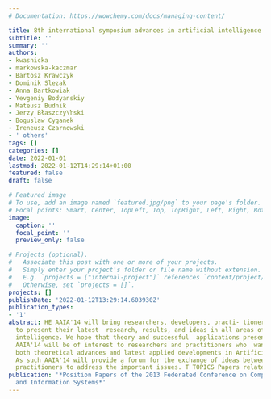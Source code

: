 ```yaml
---
# Documentation: https://wowchemy.com/docs/managing-content/

title: 8th international symposium advances in artificial intelligence and applications
subtitle: ''
summary: ''
authors:
- kwasnicka
- markowska-kaczmar
- Bartosz Krawczyk
- Dominik Slezak
- Anna Bartkowiak
- Yevgeniy Bodyanskiy
- Mateusz Budnik
- Jerzy Błaszczy\ŉski
- Boguslaw Cyganek
- Ireneusz Czarnowski
- ' others'
tags: []
categories: []
date: 2022-01-01
lastmod: 2022-01-12T14:29:14+01:00
featured: false
draft: false

# Featured image
# To use, add an image named `featured.jpg/png` to your page's folder.
# Focal points: Smart, Center, TopLeft, Top, TopRight, Left, Right, BottomLeft, Bottom, BottomRight.
image:
  caption: ''
  focal_point: ''
  preview_only: false

# Projects (optional).
#   Associate this post with one or more of your projects.
#   Simply enter your project's folder or file name without extension.
#   E.g. `projects = ["internal-project"]` references `content/project/deep-learning/index.md`.
#   Otherwise, set `projects = []`.
projects: []
publishDate: '2022-01-12T13:29:14.603930Z'
publication_types:
- '1'
abstract: HE AAIA'14 will bring researchers, developers, practi- tioners, and users
  to present their latest  research, results, and ideas in all areas of artificial
  intelligence. We hope that theory and successful  applications presented at the
  AAIA'14 will be of interest to researchers and practitioners who  want to know about
  both theoretical advances and latest applied developments in Artificial  Intelligence.
  As such AAIA'14 will provide a forum for the exchange of ideas between theo- reticians  and
  practitioners to address the important issues. T TOPICS Papers related to theories
publication: '*Position Papers of the 2013 Federated Conference on Computer Science
  and Information Systems*'
---
```

